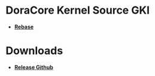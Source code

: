 # DoraCore Kernel Source GKI
* [**Rebase**](https://github.com/dopaemon/android_kernel_xiaomi_common/tree/Rebase)

# Downloads
* [**Release Github**](https://github.com/dopaemon/android_kernel_xiaomi_common/releases)
